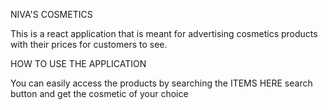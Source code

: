 NIVA'S COSMETICS

This is a react  application that is meant for advertising cosmetics products with their prices for customers to see. 


HOW TO USE THE APPLICATION

You can easily access the products by searching  the ITEMS HERE search button and get the cosmetic of your choice


